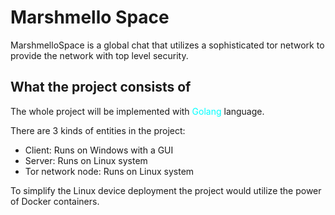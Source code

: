 # Marshmello Space
MarshmelloSpace is a global chat that utilizes a sophisticated tor network to provide the network with top level security.


## What the project consists of

The whole project will be implemented with <span  style="color:aqua">Golang</span> language. 

There are 3 kinds of entities in the project:
- Client: Runs on Windows with a GUI 
- Server: Runs on Linux system 
- Tor network node: Runs on Linux system

To simplify the Linux device deployment the project would utilize the power of Docker containers.

